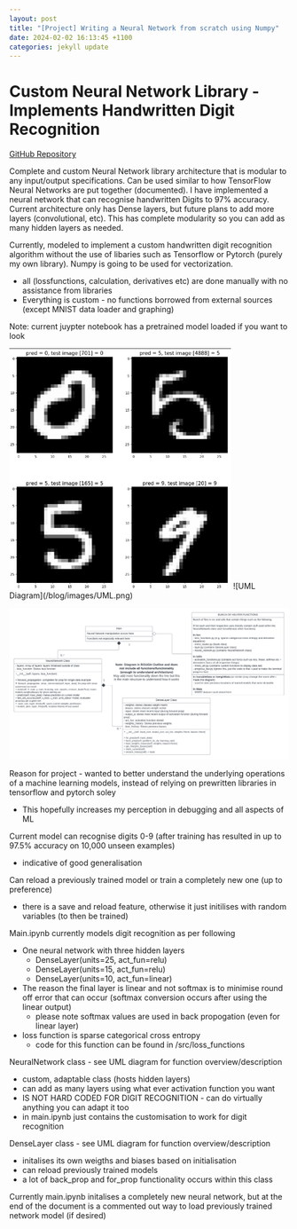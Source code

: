 ```yaml
---
layout: post
title: "[Project] Writing a Neural Network from scratch using Numpy"
date: 2024-02-02 16:13:45 +1100
categories: jekyll update
---
```


# Custom Neural Network Library - Implements Handwritten Digit Recognition

[GitHub Repository](https://github.com/alexmelocco/alex_melocco/tree/main/HandwrittenDigitRecognition)

Complete and custom Neural Network library architecture that is modular to any input/output specifications. Can be used similar to how TensorFlow Neural Networks are put together (documented). I have implemented a neural network that can recognise handwritten Digits to 97% accuracy. Current architecture only has Dense layers, but future plans to add more layers (convolutional, etc). This has complete modularity so you can add as many hidden layers as needed.

Currently, modeled to implement a custom handwritten digit recognition algorithm without the use of libaries such as Tensorflow or Pytorch (purely my own library). Numpy is going to be used for vectorization.

- all (lossfunctions, calculation, derivatives etc) are done manually with no assistance from libraries
- Everything is custom - no functions borrowed from external sources (except MNIST data loader and graphing)

Note: current juypter notebook has a pretrained model loaded if you want to look

<img src="/blog/images/ProgramSS.png" alt="Program" width="400">
![UML Diagram](/blog/images/UML.png)
<!-- <img src="blog/images/UML.png" alt="UML Diagram" width="800"> -->

![UML Diagram](/blog/images/UML.png)

Reason for project - wanted to better understand the underlying operations of a machine learning models, instead of relying on prewritten libraries in tensorflow and pytorch soley

- This hopefully increases my perception in debugging and all aspects of ML

Current model can recognise digits 0-9 (after training has resulted in up to 97.5% accuracy on 10,000 unseen examples)

- indicative of good generalisation

Can reload a previously trained model or train a completely new one (up to preference)

- there is a save and reload feature, otherwise it just initilises with random variables (to then be trained)

Main.ipynb currently models digit recognition as per following

- One neural network with three hidden layers
  - DenseLayer(units=25, act_fun=relu)
  - DenseLayer(units=15, act_fun=relu)
  - DenseLayer(units=10, act_fun=linear)
- The reason the final layer is linear and not softmax is to minimise round off error that can occur (softmax conversion occurs after using the linear output)
  - please note softmax values are used in back propogation (even for linear layer)
- loss function is sparse categorical cross entropy
  - code for this function can be found in /src/loss_functions

NeuralNetwork class - see UML diagram for function overview/description

- custom, adaptable class (hosts hidden layers)
- can add as many layers using what ever activation function you want
- IS NOT HARD CODED FOR DIGIT RECOGNITION - can do virtually anything you can adapt it too
- in main.ipynb just contains the customisation to work for digit recognition

DenseLayer class - see UML diagram for function overview/description

- initalises its own weigths and biases based on initialisation
- can reload previously trained models
- a lot of back_prop and for_prop functionality occurs within this class

Currently main.ipynb initalises a completely new neural network, but at the end of the document is a commented out way to load previously trained network model (if desired)
